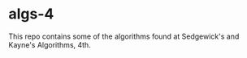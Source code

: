 # algs-4
This repo contains some of the algorithms found at Sedgewick's and Kayne's
Algorithms, 4th.
